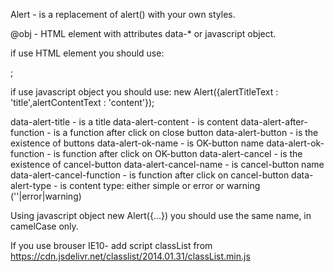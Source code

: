 Alert - is a replacement of alert() with your own styles.

@obj - HTML element with attributes data-* or javascript object.

if use HTML element you should use:
<div data-alert-title="title" data-alert-content="content" onclick="new Alert(this)"></div>;

if use javascript object you should use:
new Alert({alertTitleText : 'title',alertContentText : 'content'});

data-alert-title - is a title
data-alert-content - is content
data-alert-after-function - is a function after click on close button
data-alert-button - is the existence of buttons
data-alert-ok-name - is OK-button name
data-alert-ok-function - is function after click on OK-button
data-alert-cancel - is the existence of cancel-button
data-alert-cancel-name - is cancel-button name
data-alert-cancel-function - is function after click on cancel-button
data-alert-type - is content type: either simple or error or warning (''|error|warning)

Using javascript object new Alert({...}) you should use the same name, in camelCase only.

If you use brouser IE10- add script classList from https://cdn.jsdelivr.net/classlist/2014.01.31/classList.min.js
